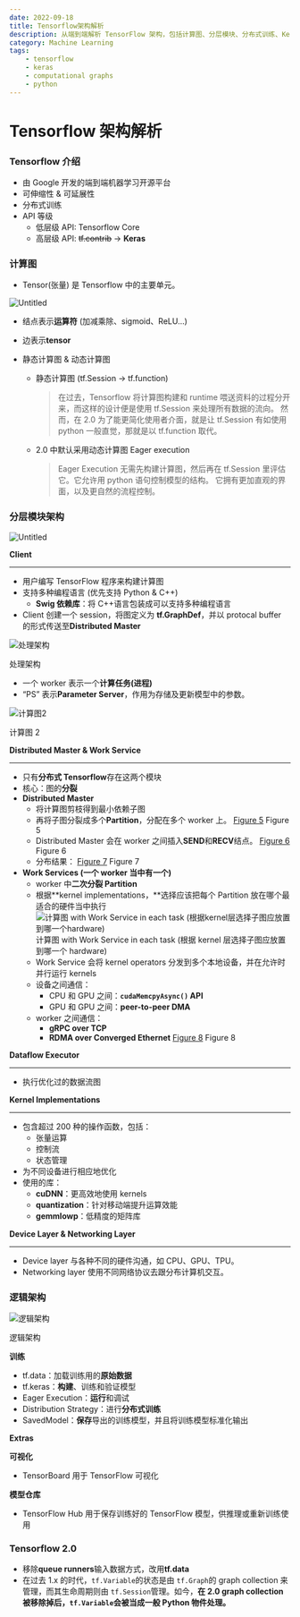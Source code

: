 ```yaml
---
date: 2022-09-18
title: Tensorflow架构解析
description: 从端到端解析 TensorFlow 架构，包括计算图、分层模块、分布式训练、Kernel 优化及 TensorFlow 2.0 的新特性。
category: Machine Learning
tags:
    - tensorflow
    - keras
    - computational graphs
    - python
---
```


# Tensorflow 架构解析

### Tensorflow 介绍

- 由 Google 开发的端到端机器学习开源平台
- 可伸缩性 & 可延展性
- 分布式训练
- API 等级
    - 低层级 API: Tensorflow Core
    - 高层级 API: ~~tf.contrib~~ → **Keras**

### 计算图

- Tensor(张量) 是 Tensorflow 中的主要单元。

![Untitled](images/Untitled.png)

- 结点表示**运算符** (加减乘除、sigmoid、ReLU…)
- 边表示**tensor**

- 静态计算图 & 动态计算图
    - 静态计算图 (tf.Session → tf.function)
        > 在过去，Tensorflow 将计算图构建和 runtime 喂送资料的过程分开来，而这样的设计便是使用 tf.Session 来处理所有数据的流向。
        > 然而，在 2.0 为了能更简化使用者介面，就是让 tf.Session 有如使用 python 一般直觉，那就是以 tf.function 取代。
    - 2.0 中默认采用动态计算图 Eager execution
        > Eager Execution 无需先构建计算图，然后再在 tf.Session 里评估它。它允许用 python 语句控制模型的结构。
        > 它拥有更加直观的界面，以及更自然的流程控制。

### 分层模块架构

![Untitled](images/Untitled%201.png)

**Client**

---

- 用户编写 TensorFlow 程序来构建计算图
- 支持多种编程语言 (优先支持 Python & C++)
    - **Swig 依赖库**：将 C++语言包装成可以支持多种编程语言
- Client 创建一个 session，将图定义为 **tf.GraphDef**，并以 protocal buffer 的形式传送至**Distributed Master**

![处理架构](images/Untitled%202.png)

处理架构

- 一个 worker 表示一个**计算任务(进程)**
- “PS” 表示**Parameter Server**，作用为存储及更新模型中的参数。

![计算图2](images/Untitled%203.png)

计算图 2

**Distributed Master & Work Service**

---

- 只有**分布式 Tensorflow**存在这两个模块
- 核心：图的**分裂**
- **Distributed Master**
    - 将计算图剪枝得到最小依赖子图
    - 再将子图分裂成多个**Partition**，分配在多个 worker 上。
      [Figure 5](https://camo.githubusercontent.com/5f347854075359c666c3d0affdff636089b3242b0e81365b6f4d3ffbfae8064c/68747470733a2f2f7777772e74656e736f72666c6f772e6f72672f696d616765732f67726170685f73706c6974312e737667)
      Figure 5
    - Distributed Master 会在 worker 之间插入**SEND**和**RECV**结点。
      [Figure 6](https://camo.githubusercontent.com/76d707ee6e8b836696d390fb233cb8eaa261e2fbebb17f277a3df12185c6e3dd/68747470733a2f2f7777772e74656e736f72666c6f772e6f72672f696d616765732f67726170685f73706c6974322e737667)
      Figure 6
    - 分布结果：
      [Figure 7](https://camo.githubusercontent.com/c5cf0ef9165c05dc2991629e109a5e80674db3bfbde86ecce802f82454fd9d22/68747470733a2f2f7777772e74656e736f72666c6f772e6f72672f696d616765732f67726170685f776f726b6572735f636c6e2e737667)
      Figure 7
- **Work Services (一个 worker 当中有一个)**
    - worker 中**二次分裂 Partition**
    - 根据**kernel implementations，**选择应该把每个 Partition 放在哪个最适合的硬件当中执行
      ![计算图 with Work Service in each task (根据kernel层选择子图应放置到哪一个hardware)](images/Untitled%204.png)
      计算图 with Work Service in each task (根据 kernel 层选择子图应放置到哪一个 hardware)
    - Work Service 会将 kernel operators 分发到多个本地设备，并在允许时并行运行 kernels
    - 设备之间通信：
        - CPU 和 GPU 之间：**`cudaMemcpyAsync()` API**
        - GPU 和 GPU 之间：**peer-to-peer DMA**
    - worker 之间通信：
        - **gRPC over TCP**
        - **RDMA over Converged Ethernet**
          [Figure 8](https://camo.githubusercontent.com/a0e253b76510c1b6bc5342ca1357eb8991c229d0b69247105c34aef4383a5a53/68747470733a2f2f7777772e74656e736f72666c6f772e6f72672f696d616765732f67726170685f73656e645f726563762e737667)
          Figure 8

**Dataflow Executor**

---

- 执行优化过的数据流图

**Kernel Implementations**

---

- 包含超过 200 种的操作函数，包括：
    - 张量运算
    - 控制流
    - 状态管理
- 为不同设备进行相应地优化
- 使用的库：
    - **cuDNN**：更高效地使用 kernels
    - **quantization**：针对移动端提升运算效能
    - **gemmlowp**：低精度的矩阵库

**Device Layer & Networking Layer**

---

- Device layer 与各种不同的硬件沟通，如 CPU、GPU、TPU。
- Networking layer 使用不同网络协议去跟分布计算机交互。

### 逻辑架构

![逻辑架构](images/Untitled%205.png)

逻辑架构

**训练**

- tf.data：加载训练用的**原始数据**
- tf.keras：**构建**、训练和验证模型
- Eager Execution：**运行**和调试
- Distribution Strategy：进行**分布式训练**
- SavedModel：**保存**导出的训练模型，并且将训练模型标准化输出

**Extras**

**可视化**

- TensorBoard 用于 TensorFlow 可视化

**模型仓库**

- TensorFlow Hub 用于保存训练好的 TensorFlow 模型，供推理或重新训练使用

### Tensorflow 2.0

- 移除**queue runners**输入数据方式，改用**tf.data**
- 在过去 1.x 的时代，`tf.Variable`的状态是由 `tf.Graph`的 graph collection 来管理，而其生命周期则由 `tf.Session`管理。如今，**在 2.0 graph collection 被移除掉后，`tf.Variable`会被当成一般 Python 物件处理。**
